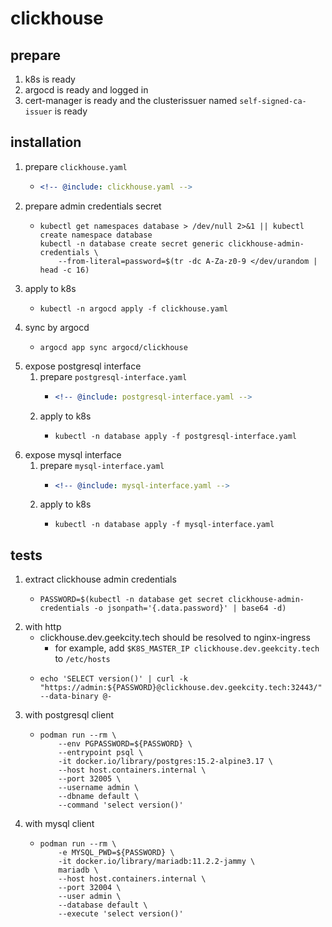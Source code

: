 # clickhouse

## prepare

1. k8s is ready
2. argocd is ready and logged in
3. cert-manager is ready and the clusterissuer named `self-signed-ca-issuer` is ready

## installation

1. prepare `clickhouse.yaml`
    * ```yaml
      <!-- @include: clickhouse.yaml -->
      ```
2. prepare admin credentials secret
    * ```shell
      kubectl get namespaces database > /dev/null 2>&1 || kubectl create namespace database
      kubectl -n database create secret generic clickhouse-admin-credentials \
          --from-literal=password=$(tr -dc A-Za-z0-9 </dev/urandom | head -c 16)
      ```
3. apply to k8s
    * ```shell
      kubectl -n argocd apply -f clickhouse.yaml
      ```
4. sync by argocd
    * ```shell
      argocd app sync argocd/clickhouse
      ```
5. expose postgresql interface
    1. prepare `postgresql-interface.yaml`
        * ```yaml
          <!-- @include: postgresql-interface.yaml -->
          ```
    2. apply to k8s
        * ```shell
          kubectl -n database apply -f postgresql-interface.yaml
          ```
6. expose mysql interface
    1. prepare `mysql-interface.yaml`
        * ```yaml
          <!-- @include: mysql-interface.yaml -->
          ```
    2. apply to k8s
        * ```shell
          kubectl -n database apply -f mysql-interface.yaml
          ```

## tests

1. extract clickhouse admin credentials
    * ```shell
      PASSWORD=$(kubectl -n database get secret clickhouse-admin-credentials -o jsonpath='{.data.password}' | base64 -d)
      ```
2. with http
    * clickhouse.dev.geekcity.tech should be resolved to nginx-ingress
        + for example, add `$K8S_MASTER_IP clickhouse.dev.geekcity.tech` to `/etc/hosts`
    * ```shell
      echo 'SELECT version()' | curl -k "https://admin:${PASSWORD}@clickhouse.dev.geekcity.tech:32443/" --data-binary @-
      ```
3. with postgresql client
    * ```shell
      podman run --rm \
          --env PGPASSWORD=${PASSWORD} \
          --entrypoint psql \
          -it docker.io/library/postgres:15.2-alpine3.17 \
          --host host.containers.internal \
          --port 32005 \
          --username admin \
          --dbname default \
          --command 'select version()'
      ```
4. with mysql client
    * ```shell
      podman run --rm \
          -e MYSQL_PWD=${PASSWORD} \
          -it docker.io/library/mariadb:11.2.2-jammy \
          mariadb \
          --host host.containers.internal \
          --port 32004 \
          --user admin \
          --database default \
          --execute 'select version()'
      ```